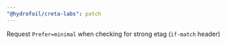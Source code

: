 ```yaml
---
"@hydrofoil/creta-labs": patch
---
```


Request `Prefer=minimal` when checking for strong etag (`if-match` header)
